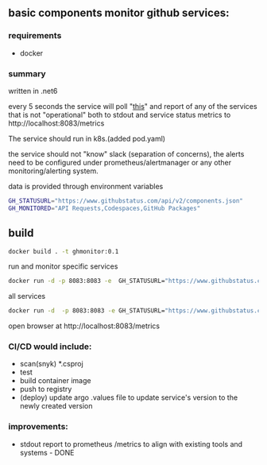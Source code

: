 ## basic components monitor github services:
### requirements
* docker

### summary
written in .net6

every 5 seconds the service will poll "[this](https://www.githubstatus.com/api/v2/components.json)" and report of any of the services that is not "operational" both to stdout and service status metrics to http://localhost:8083/metrics

The service should run in k8s.(added pod.yaml)

the service should not "know" slack (separation of concerns), the alerts need to be configured under prometheus/alertmanager or any other monitoring/alerting system.

data is provided through environment variables
```bash
GH_STATUSURL="https://www.githubstatus.com/api/v2/components.json"
GH_MONITORED="API Requests,Codespaces,GitHub Packages"
```



## build
```bash
docker build . -t ghmonitor:0.1
```
run and monitor specific services
```bash
docker run -d -p 8083:8083 -e  GH_STATUSURL="https://www.githubstatus.com/api/v2/components.json" -e GH_MONITORED="API Requests,Codespaces,GitHub Packages" ghmonitor:0.1
```
all services
```bash
docker run -d  -p 8083:8083 -e GH_STATUSURL="https://www.githubstatus.com/api/v2/components.json" -e GH_MONITORED="Git Operations,API Requests,Webhooks,Issues,Pull Requests,GitHub Actions,GitHub Packages,GitHub Pages,Codespaces" ghmonitor:0.1
```

open browser at http://localhost:8083/metrics

### CI/CD would include:

* scan(snyk) *.csproj
* test
* build container image
* push to registry
* (deploy) update argo .values file to update service's version to the newly created version


### improvements:

* stdout report to prometheus /metrics to align with existing tools and systems - DONE